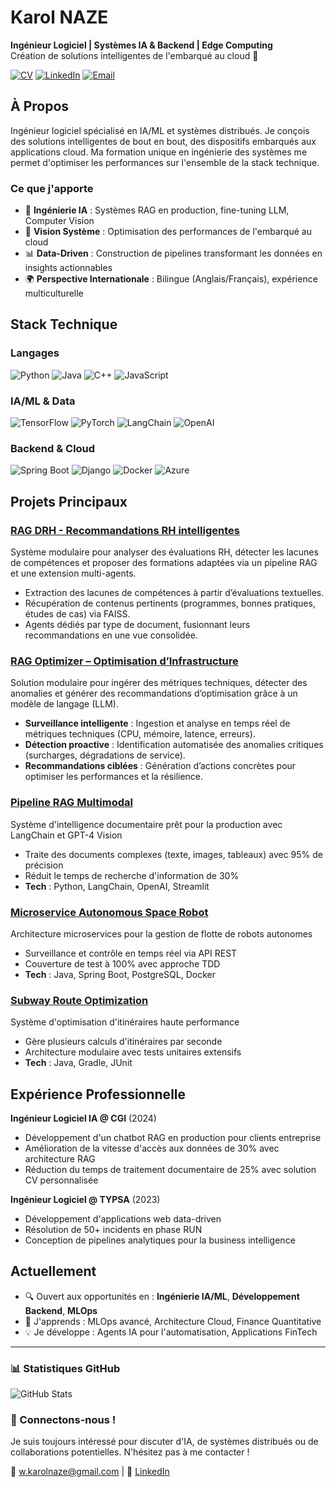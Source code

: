 # Karol NAZE

**Ingénieur Logiciel | Systèmes IA & Backend | Edge Computing**  
Création de solutions intelligentes de l'embarqué au cloud 🚀

[![CV](https://img.shields.io/badge/CV-FF5722?style=for-the-badge&logo=google-chrome&logoColor=white)](https://wendyamkarol.github.io/Karol-Naze-resume/)
[![LinkedIn](https://img.shields.io/badge/LinkedIn-0077B5?style=for-the-badge&logo=linkedin&logoColor=white)](https://www.linkedin.com/in/karol-naze/)
[![Email](https://img.shields.io/badge/Email-D14836?style=for-the-badge&logo=gmail&logoColor=white)](mailto:w.karolnaze@gmail.com)

## À Propos

Ingénieur logiciel spécialisé en IA/ML et systèmes distribués. Je conçois des solutions intelligentes de bout en bout, des dispositifs embarqués aux applications cloud. Ma formation unique en ingénierie des systèmes me permet d'optimiser les performances sur l'ensemble de la stack technique.

### Ce que j'apporte
- 🤖 **Ingénierie IA** : Systèmes RAG en production, fine-tuning LLM, Computer Vision
- 🔧 **Vision Système** : Optimisation des performances de l'embarqué au cloud
- 📊 **Data-Driven** : Construction de pipelines transformant les données en insights actionnables
- 🌍 **Perspective Internationale** : Bilingue (Anglais/Français), expérience multiculturelle

## Stack Technique

### Langages
![Python](https://img.shields.io/badge/Python-3776AB?style=for-the-badge&logo=python&logoColor=white)
![Java](https://img.shields.io/badge/Java-ED8B00?style=for-the-badge&logo=openjdk&logoColor=white)
![C++](https://img.shields.io/badge/C++-00599C?style=for-the-badge&logo=c%2B%2B&logoColor=white)
![JavaScript](https://img.shields.io/badge/JavaScript-F7DF1E?style=for-the-badge&logo=javascript&logoColor=black)

### IA/ML & Data
![TensorFlow](https://img.shields.io/badge/TensorFlow-FF6F00?style=for-the-badge&logo=tensorflow&logoColor=white)
![PyTorch](https://img.shields.io/badge/PyTorch-EE4C2C?style=for-the-badge&logo=pytorch&logoColor=white)
![LangChain](https://img.shields.io/badge/LangChain-121212?style=for-the-badge)
![OpenAI](https://img.shields.io/badge/OpenAI-412991?style=for-the-badge&logo=openai&logoColor=white)

### Backend & Cloud
![Spring Boot](https://img.shields.io/badge/Spring_Boot-6DB33F?style=for-the-badge&logo=springboot&logoColor=white)
![Django](https://img.shields.io/badge/Django-092E20?style=for-the-badge&logo=django&logoColor=white)
![Docker](https://img.shields.io/badge/Docker-2496ED?style=for-the-badge&logo=docker&logoColor=white)
![Azure](https://img.shields.io/badge/Azure-0078D4?style=for-the-badge&logo=microsoftazure&logoColor=white)

## Projets Principaux

### [RAG DRH - Recommandations RH intelligentes](https://github.com/WendyamKarol/RAG-DRH-Recommandations-RH-intelligentes)
Système modulaire pour analyser des évaluations RH, détecter les lacunes de compétences et proposer des formations adaptées via un pipeline RAG et une extension multi-agents.
- Extraction des lacunes de compétences à partir d’évaluations textuelles.
- Récupération de contenus pertinents (programmes, bonnes pratiques, études de cas) via FAISS.
- Agents dédiés par type de document, fusionnant leurs recommandations en une vue consolidée.

### [RAG Optimizer – Optimisation d’Infrastructure](https://github.com/WendyamKarol/infra-optimizer-llm)
Solution modulaire pour ingérer des métriques techniques, détecter des anomalies et générer des recommandations d’optimisation grâce à un modèle de langage (LLM).
- **Surveillance intelligente** : Ingestion et analyse en temps réel de métriques techniques (CPU, mémoire, latence, erreurs).  
- **Détection proactive** : Identification automatisée des anomalies critiques (surcharges, dégradations de service).  
- **Recommandations ciblées** : Génération d’actions concrètes pour optimiser les performances et la résilience.  

###  [Pipeline RAG Multimodal](https://github.com/WendyamKarol/IA-Projects-Hub/tree/main/RAG/NOTEBOOKS)
Système d'intelligence documentaire prêt pour la production avec LangChain et GPT-4 Vision
- Traite des documents complexes (texte, images, tableaux) avec 95% de précision
- Réduit le temps de recherche d'information de 30%
- **Tech** : Python, LangChain, OpenAI, Streamlit

###  [Microservice Autonomous Space Robot](https://github.com/WendyamKarol/Stack-Lab/tree/main/microservice_autonomous_space_robot)
Architecture microservices pour la gestion de flotte de robots autonomes
- Surveillance et contrôle en temps réel via API REST
- Couverture de test à 100% avec approche TDD
- **Tech** : Java, Spring Boot, PostgreSQL, Docker

###  [Subway Route Optimization](https://github.com/WendyamKarol/Stack-Lab/tree/main/subway_route_optimization)
Système d'optimisation d'itinéraires haute performance
- Gère plusieurs calculs d'itinéraires par seconde
- Architecture modulaire avec tests unitaires extensifs
- **Tech** : Java, Gradle, JUnit

## Expérience Professionnelle

**Ingénieur Logiciel IA @ CGI** (2024)
- Développement d'un chatbot RAG en production pour clients entreprise
- Amélioration de la vitesse d'accès aux données de 30% avec architecture RAG
- Réduction du temps de traitement documentaire de 25% avec solution CV personnalisée

**Ingénieur Logiciel @ TYPSA** (2023)
- Développement d'applications web data-driven
- Résolution de 50+ incidents en phase RUN
- Conception de pipelines analytiques pour la business intelligence

## Actuellement

- 🔍 Ouvert aux opportunités en : **Ingénierie IA/ML**, **Développement Backend**, **MLOps**
- 🌱 J'apprends : MLOps avancé, Architecture Cloud, Finance Quantitative
- 💡 Je développe : Agents IA pour l'automatisation, Applications FinTech

---

### 📊 Statistiques GitHub

![GitHub Stats](https://github-readme-stats.vercel.app/api?username=WendyamKarol&show_icons=true&theme=dark)

### 🤝 Connectons-nous !

Je suis toujours intéressé pour discuter d'IA, de systèmes distribués ou de collaborations potentielles. N'hésitez pas à me contacter !

📧 [w.karolnaze@gmail.com](mailto:w.karolnaze@gmail.com) | 💼 [LinkedIn](https://www.linkedin.com/in/karol-naze/)

